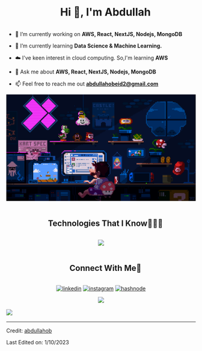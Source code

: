 <div id="user-content-toc">
  <ul align="center">
    <summary><h1 style="display: inline-block">Hi 👋, I'm Abdullah</h1></summary>
  </ul>
</div>

<!--Intro start-->

- 🔭 I’m currently working on **AWS, React, NextJS, Nodejs, MongoDB**

- 🌱 I’m currently learning **Data Science & Machine Learning.**

- ☁️ I've keen interest in cloud computing. So,I'm learning **AWS**

- 💬 Ask me about **AWS, React, NextJS, Nodejs, MongoDB**

- 📫 Feel free to reach me out **abdullahobeid2@gmail.com**

<!--Intro end-->

<!--- stats & Trophy (start) -->
<p align="center">
  <a href="https://abdullahobaid.com">
    <img src="https://github.com/AbdullahOB/AbdullahOb/blob/86c02c4448ff7a31438c57b19bd75f23b9c5e149/gif.gif" />
  </a>
</p>
<!--- stats (end) -->

<!--h1 without bottom border-->
<div id="user-content-toc">
  <ul align="center">
    <summary><h2 style="display: inline-block">Technologies That I Know👨🏻‍💻</h2></summary>
  </ul>
</div>
<!--tech stack icons-->
<p align="center">
  <a href="https://skillicons.dev">
    <img src="https://skillicons.dev/icons?i=git,aws,bootstrap,c,cpp,css,discord,docker,dynamodb,express,figma,firebase,github,html,idea,java,js,kotlin,linux,md,materialui,mongodb,mysql,nextjs,nodejs,postman,py,react,redux,tailwind,ts,vscode&perline=14" />
  </a>
</p>

<!-- Connect with me -->
<!--h2 without bottom border-->
<div id="user-content-toc">
  <ul align="center">
    <summary><h2 style="display: inline-block">Connect With Me🤝</h2></summary>
  </ul>
</div>

<!--icons and links-->
<p align="center">
<a href="https://www.linkedin.com/in/abdullahob/" target="blank"><img align="center" src="https://user-images.githubusercontent.com/88904952/234979284-68c11d7f-1acc-4f0c-ac78-044e1037d7b0.png" alt="linkedin" height="50" width="50" /></a>
<a href="https://www.instagram.com/abdullah.m.obaid/" target="blank"><img align="center" src="https://user-images.githubusercontent.com/88904952/234981169-2dd1e58f-4b7e-468c-8213-034ba62156c3.png" alt="instagram" height="50" width="50" /></a>
<a href="https://abdullahobaid.com" target="blank"><img align="center" src="https://user-images.githubusercontent.com/88904952/234982196-562aea17-5532-4550-8c08-1c7cb994a541.png" alt="hashnode" height="50" width="50" /></a>
  
</p>

<!--profile visit count-->
<div align="center">

[![](https://visitcount.itsvg.in/api?id=abdullahob&icon=3&color=6)](https://visitcount.itsvg.in)

</div>

<!--horizontal divider(gradiant)-->
<img src="https://user-images.githubusercontent.com/73097560/115834477-dbab4500-a447-11eb-908a-139a6edaec5c.gif">

---

Credit: [abdullahob](https://github.com/abdullahob)

Last Edited on: 1/10/2023
